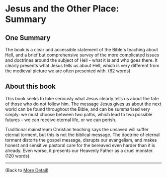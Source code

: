 # Jesus and the Other Place: Summary

## One Summary

The book is a clear and accessible statement of the Bible's teaching 
about Hell, and a brief but comprehensive survey of the more complicated issues and doctrines 
around the subject of Hell - what it is and who goes there.  It clearly presents what 
Jesus tells us about Hell, which is very different from the medieval picture 
we are often presented with.
(62 words)

## About this book

This book seeks to take seriously what Jesus clearly tells us about the fate of those who do not follow him. The message Jesus gives us about the next world can be found throughout the Bible, and can be summarised very simply: we must choose between two paths, which lead to two possible futures – we can receive eternal life, or we can perish.

Traditional mainstream Christian teaching says the unsaved will suffer eternal torment, but this is not the biblical message. The doctrine of eternal torment distorts the gospel message, disrupts our evangelism, and makes honest and sensitive pastoral care for the bereaved even harder than it is already. Even worse, it presents our Heavenly Father as a cruel monster.
(120 words)

---

(Back to [More Detail](Detail.md))
